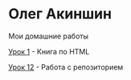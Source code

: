 

# Олег Акиншин
Мои домашние работы

[Урок 1](https://komradol.github.io/lesson_1/ "Моя готовая домашка") - Книга по HTML

[Урок 12](https://komradol.github.io/Lesson_12/ "Моя готовая домашка") - Работа с репозиторием
